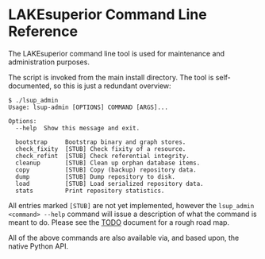 # LAKEsuperior Command Line Reference

The LAKEsuperior command line tool is used for maintenance and administration
purposes.

The script is invoked from the main install directory. The tool is
self-documented, so this is just a redundant overview:

```
$ ./lsup_admin
Usage: lsup-admin [OPTIONS] COMMAND [ARGS]...

Options:
  --help  Show this message and exit.

  bootstrap     Bootstrap binary and graph stores.
  check_fixity  [STUB] Check fixity of a resource.
  check_refint  [STUB] Check referential integrity.
  cleanup       [STUB] Clean up orphan database items.
  copy          [STUB] Copy (backup) repository data.
  dump          [STUB] Dump repository to disk.
  load          [STUB] Load serialized repository data.
  stats         Print repository statistics.

```

All entries marked `[STUB]` are not yet implemented, however the
`lsup_admin <command> --help` command will issue a description of what the
command is meant to do. Please see the [TODO](TODO) document for a rough road
map.

All of the above commands are also available via, and based upon, the native
Python API.
